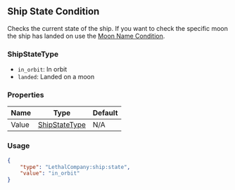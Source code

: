 ## Ship State Condition
Checks the current state of the ship.
If you want to check the specific moon the ship has landed on use the [Moon Name Condition](/games/lethal-company/conditions/moon/MoonNameCondition).

### ShipStateType
- `in_orbit`: In orbit
- `landed`: Landed on a moon

### Properties
| Name | Type | Default |
|--------|-------|---------|
| Value | [ShipStateType](#shipstatetype) | N/A |

### Usage
```json
{
    "type": "LethalCompany:ship:state",
    "value": "in_orbit"
}
```
